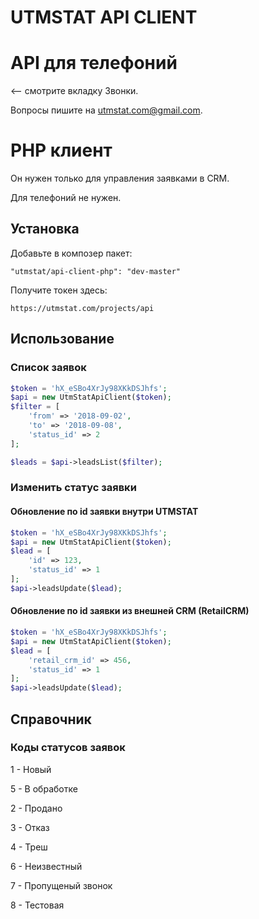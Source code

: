 UTMSTAT API CLIENT
==================

# API для телефоний

<-- смотрите вкладку Звонки.

Вопросы пишите на utmstat.com@gmail.com.

# PHP клиент

Он нужен только для управления заявками в CRM.

Для телефоний не нужен.

## Установка

Добавьте в композер пакет: 
```text
"utmstat/api-client-php": "dev-master"
```

Получите токен здесь: 
```text
https://utmstat.com/projects/api
```

## Использование

### Список заявок

```php
$token = 'hX_eSBo4XrJy98XKkDSJhfs';
$api = new UtmStatApiClient($token);
$filter = [
	'from' => '2018-09-02',
	'to' => '2018-09-08',
	'status_id' => 2
];

$leads = $api->leadsList($filter);
```

### Изменить статус заявки

#### Обновление по id заявки внутри UTMSTAT

```php
$token = 'hX_eSBo4XrJy98XKkDSJhfs';
$api = new UtmStatApiClient($token);
$lead = [
	'id' => 123,
	'status_id' => 1
];
$api->leadsUpdate($lead);
```

#### Обновление по id заявки из внешней CRM (RetailCRM)

```php
$token = 'hX_eSBo4XrJy98XKkDSJhfs';
$api = new UtmStatApiClient($token);
$lead = [
	'retail_crm_id' => 456,
	'status_id' => 1
];
$api->leadsUpdate($lead);
```

## Справочник

### Коды статусов заявок

1 - Новый

5 - В обработке

2 - Продано

3 - Отказ

4 - Треш

6 - Неизвестный

7 - Пропущеный звонок

8 - Тестовая
